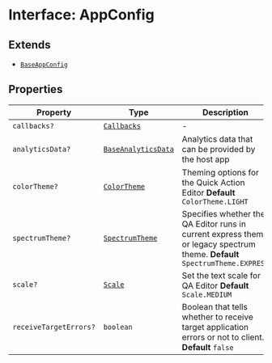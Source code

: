 # Interface: AppConfig

## Extends

- [`BaseAppConfig`](../../../DesignConfig.types/interfaces/base-app-config.md)

## Properties

| Property | Type | Description | Inherited from |
| ------ | ------ | ------ | ------ |
| `callbacks?` | [`Callbacks`](../../../Callbacks.types/interfaces/Callbacks.md) | - | [`BaseAppConfig`](../../../DesignConfig.types/interfaces/BaseAppConfig.md).`callbacks` |
| `analyticsData?` | [`BaseAnalyticsData`](../../../AppConfig.types/type-aliases/BaseAnalyticsData.md) | Analytics data that can be provided by the host app | [`BaseAppConfig`](../../../DesignConfig.types/interfaces/BaseAppConfig.md).`analyticsData` |
| `colorTheme?` | [`ColorTheme`](../../../AppConfig.types/enumerations/ColorTheme.md) | Theming options for the Quick Action Editor **Default** `ColorTheme.LIGHT` | - |
| `spectrumTheme?` | [`SpectrumTheme`](../../../AppConfig.types/enumerations/SpectrumTheme.md) | Specifies whether the QA Editor runs in current express theme or legacy spectrum theme. **Default** `SpectrumTheme.EXPRESS` | - |
| `scale?` | [`Scale`](../../../AppConfig.types/enumerations/Scale.md) | Set the text scale for QA Editor **Default** `Scale.MEDIUM` | - |
| `receiveTargetErrors?` | `boolean` | Boolean that tells whether to receive target application errors or not to client. **Default** `false` | - |
